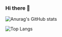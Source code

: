 ### Hi there 👋

![Anurag's GitHub stats](https://github-readme-stats.vercel.app/api?username=bqyden&show_icons=true&theme=dark)

![Top Langs](https://github-readme-stats.vercel.app/api/top-langs/?username=bqyden&layout=compact&theme=dark)
